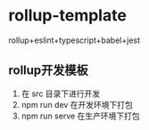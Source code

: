 # rollup-template

rollup+eslint+typescript+babel+jest

## rollup开发模板

1. 在 src 目录下进行开发
2. npm run dev 在开发环境下打包
3. npm run serve 在生产环境下打包
